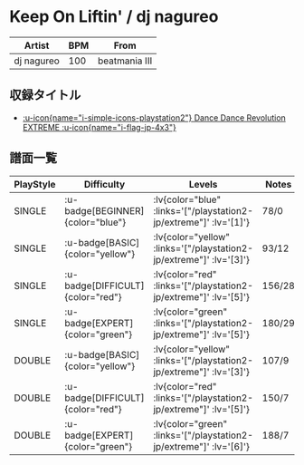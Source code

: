 # Keep On Liftin' / dj nagureo

|Artist|BPM|From|
|------|---|----|
|dj nagureo|100|beatmania III|

## 収録タイトル

- [ :u-icon{name="i-simple-icons-playstation2"} Dance Dance Revolution EXTREME :u-icon{name="i-flag-jp-4x3"} ](/playstation2-jp/extreme)

## 譜面一覧

|PlayStyle|Difficulty|Levels|Notes|Movie|
|---------|----------|------|-----|-----|
|SINGLE| :u-badge[BEGINNER]{color="blue"} | :lv{color="blue" :links='["/playstation2-jp/extreme"]' :lv='[1]'} |78/0||
|SINGLE| :u-badge[BASIC]{color="yellow"} | :lv{color="yellow" :links='["/playstation2-jp/extreme"]' :lv='[3]'} |93/12||
|SINGLE| :u-badge[DIFFICULT]{color="red"} | :lv{color="red" :links='["/playstation2-jp/extreme"]' :lv='[5]'} |156/28||
|SINGLE| :u-badge[EXPERT]{color="green"} | :lv{color="green" :links='["/playstation2-jp/extreme"]' :lv='[5]'} |180/29||
|DOUBLE| :u-badge[BASIC]{color="yellow"} | :lv{color="yellow" :links='["/playstation2-jp/extreme"]' :lv='[3]'} |107/9||
|DOUBLE| :u-badge[DIFFICULT]{color="red"} | :lv{color="red" :links='["/playstation2-jp/extreme"]' :lv='[5]'} |150/7||
|DOUBLE| :u-badge[EXPERT]{color="green"} | :lv{color="green" :links='["/playstation2-jp/extreme"]' :lv='[6]'} |188/7||
